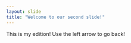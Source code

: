 ```yaml
---
layout: slide
title: "Welcome to our second slide!"
---
```

This is my edition!
Use the left arrow to go back!
